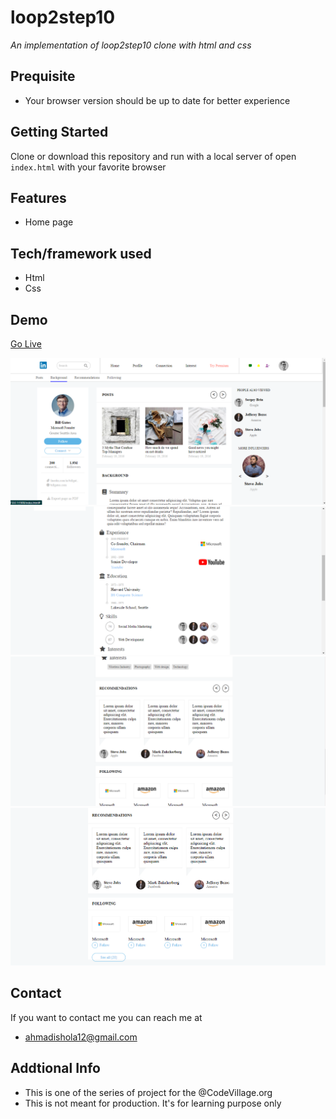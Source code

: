 # loop2step10
*An implementation of loop2step10 clone with html and css*
## Prequisite
- Your browser version should be up to date for better experience
## Getting Started
Clone or download this repository and run with a local server of open `index.html` with your favorite browser
## Features
- Home page
## Tech/framework used
- Html
- Css
## Demo
[Go Live](https://github.com/Ahmad-mustapha/loop2step10/blob/master/index.html)

![screenshot](./img/loop2step101stpage.png)
![screenshot](./img/loop2step102ndpage.png)
![screenshot](./img/loop2step103rdpage.png)
![screenshot](./img/loop2step104thpage.png)
## Contact
If you want to contact me you can reach me at
- ahmadishola12@gmail.com
## Addtional Info
- This is one of the series of project for the @CodeVillage.org 
- This is not meant for production. It's for learning purpose only